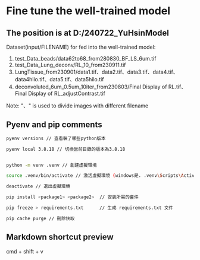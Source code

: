 # Fine tune the well-trained model

## The position is at D:/240722_YuHsinModel

Dataset(input/FILENAME) for fed into the well-trained model:

1. test_Data_beads/data62to68_from280830_BF_LS_6um.tif
2. test_Data_Lung_deconv/RL_10_from230911.tif
3. LungTissue_from230901/data1.tif、data2.tif、data3.tif、data4.tif、data4hilo.tif、data5.tif、data5hilo.tif
4. deconvoluted_6um_0.5um_10iter_from230803/Final Display of RL.tif、Final Display of RL_adjustContrast.tif

Note: "、" is used to divide images with different filename

## Pyenv and pip comments

```bash
pyenv versions // 查看裝了哪些python版本

pyenv local 3.8.18 // 切換當前目錄的版本為3.8.18


python -m venv .venv // 創建虛擬環境

source .venv/bin/activate // 激活虛擬環境 (windows是. .venv\Scripts\Activate)

deactivate // 退出虛擬環境

pip install <package1> <package2>  // 安装所需的套件

pip freeze > requirements.txt      // 生成 requirements.txt 文件

pip cache purge // 刪除快取
```

## Markdown shortcut preview

cmd + shift + v

